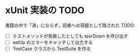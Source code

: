 # xUnit 実装の TODO

書籍の中で「済」にならず，読者への宿題として残された TODO:

- [ ] テストメソッドが失敗したとしても tearDown を呼び出す
- [ ] setUp のエラーをキャッチして出力する
- [ ] TestCase クラスから TestSuite を作る
